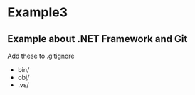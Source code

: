 # Example3

## Example about .NET Framework and Git

Add these to .gitignore 
<ul>
<li>bin/</li>
<li>obj/</li>
<li>.vs/</li>
</ul>
